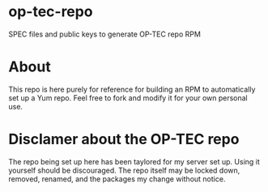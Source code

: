 # op-tec-repo
SPEC files and public keys to generate OP-TEC repo RPM

# About
This repo is here purely for reference for building an RPM to automatically set up a Yum repo.
Feel free to fork and modify it for your own personal use.

# Disclamer about the OP-TEC repo
The repo being set up here has been taylored for my server set up. Using it yourself should be discouraged. The repo itself may be locked down, removed, renamed, and the packages my change without notice.
